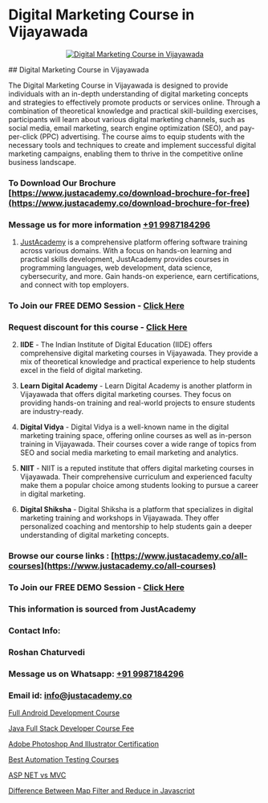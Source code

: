 # Digital Marketing Course in Vijayawada

<p align="center">
  <a href="https://justacademy.co/course-detail/digital-marketing">
    <img src="https://justacademy.co/storage2/course_image/1676636720_course_image.webp" alt="Digital Marketing Course in Vijayawada">
  </a>
</p>
## Digital Marketing Course in Vijayawada

The Digital Marketing Course in Vijayawada is designed to provide individuals with an in-depth understanding of digital marketing concepts and strategies to effectively promote products or services online. Through a combination of theoretical knowledge and practical skill-building exercises, participants will learn about various digital marketing channels, such as social media, email marketing, search engine optimization (SEO), and pay-per-click (PPC) advertising. The course aims to equip students with the necessary tools and techniques to create and implement successful digital marketing campaigns, enabling them to thrive in the competitive online business landscape.
### To Download Our Brochure [https://www.justacademy.co/download-brochure-for-free](https://www.justacademy.co/download-brochure-for-free)
### Message us for more information [+91 9987184296](https://api.whatsapp.com/send?phone=919987184296)

1) [JustAcademy](https://justacademy.co) is a comprehensive platform offering software training across various domains. With a focus on hands-on learning and practical skills development, JustAcademy provides courses in programming languages, web development, data science, cybersecurity, and more. Gain hands-on experience, earn certifications, and connect with top employers.

### To Join our FREE DEMO Session - [Click Here](https://www.justacademy.co/register-for-course-demo/)
### Request discount for this course - [Click Here](https://justacademy.co/contact-us/)

2) **IIDE** - The Indian Institute of Digital Education (IIDE) offers comprehensive digital marketing courses in Vijayawada. They provide a mix of theoretical knowledge and practical experience to help students excel in the field of digital marketing.

3) **Learn Digital Academy** - Learn Digital Academy is another platform in Vijayawada that offers digital marketing courses. They focus on providing hands-on training and real-world projects to ensure students are industry-ready.

4) **Digital Vidya** - Digital Vidya is a well-known name in the digital marketing training space, offering online courses as well as in-person training in Vijayawada. Their courses cover a wide range of topics from SEO and social media marketing to email marketing and analytics.

5) **NIIT** - NIIT is a reputed institute that offers digital marketing courses in Vijayawada. Their comprehensive curriculum and experienced faculty make them a popular choice among students looking to pursue a career in digital marketing.

6) **Digital Shiksha** - Digital Shiksha is a platform that specializes in digital marketing training and workshops in Vijayawada. They offer personalized coaching and mentorship to help students gain a deeper understanding of digital marketing concepts.

### Browse our course links : [https://www.justacademy.co/all-courses](https://www.justacademy.co/all-courses) 
### To Join our FREE DEMO Session - [Click Here](https://www.justacademy.co/register-for-course-demo)


### This information is sourced from JustAcademy
### Contact Info:
### Roshan Chaturvedi
### Message us on Whatsapp: [+91 9987184296](https://api.whatsapp.com/send?phone=919987184296)
### Email id: [info@justacademy.co](mailto:info@justacademy.co)
                
[Full Android Development Course](https://www.linkedin.com/pulse/full-android-development-course-justacademy-kolkata-8hmvc/)

[Java Full Stack Developer Course Fee](https://www.linkedin.com/pulse/java-full-stack-developer-course-fee-justacademy-jaipur-x34me/)

[Adobe Photoshop And Illustrator Certification](https://medium.com/@roneet705/adobe-photoshop-and-illustrator-certification-622965f38395)

[Best Automation Testing Courses](https://medium.com/@mahi3106/best-automation-testing-courses-47e3de35c260)

[ASP NET vs MVC](https://justacademyin.github.io/justacademy/asp-net-vs-mvc)

[Difference Between Map Filter and Reduce in Javascript](https://justacademyin.github.io/justacademy/difference-between-map-filter-and-reduce-in-javascript)

